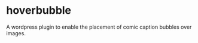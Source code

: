 hoverbubble
===========

A wordpress plugin to enable the placement of comic caption bubbles over images. 